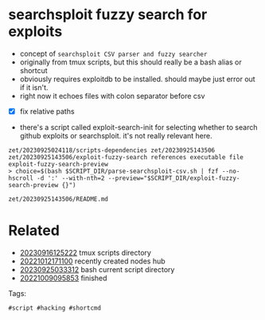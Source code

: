 # searchsploit fuzzy search for exploits

- concept of `searchsploit CSV parser and fuzzy searcher`
- originally from tmux scripts, but this should really be a bash alias or shortcut
- obviously requires exploitdb to be installed. should maybe just error out if it isn't.
- right now it echoes files with colon separator before csv
- [x] fix relative paths
- there's a script called exploit-search-init for selecting whether to search github exploits or searchsploit. it's not really relevant here.

```
zet/20230925024118/scripts-dependencies zet/20230925143506
zet/20230925143506/exploit-fuzzy-search references executable file exploit-fuzzy-search-preview
> choice=$(bash $SCRIPT_DIR/parse-searchsploit-csv.sh | fzf --no-hscroll -d ':' --with-nth=2 --preview="$SCRIPT_DIR/exploit-fuzzy-search-preview {}")
```

` zet/20230925143506/README.md `

# Related

- [20230916125222](/zet/20230916125222/README.md) tmux scripts directory
- [20221012171100](/zet/20221012171100/README.md) recently created nodes hub
- [20230925033312](/zet/20230925033312/README.md) bash current script directory
- [20221009095853](/zet/20221009095853/README.md) finished

Tags:

    #script #hacking #shortcmd
